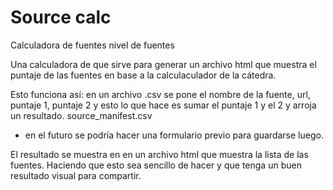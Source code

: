 # Source calc

Calculadora de fuentes nivel de fuentes

Una calculadora de que sirve para generar un archivo html que muestra el puntaje de las fuentes en base a la calculaculador de la cátedra.

Esto funciona así: en un archivo .csv se pone el nombre de la fuente, url, puntaje 1, puntaje 2 y esto lo que hace es sumar el puntaje 1 y el 2 y arroja un resultado. source_manifest.csv

* en el futuro se podría hacer una formulario previo para guardarse luego.

El resultado se muestra en en un archivo html que muestra la lista de las fuentes. Haciendo que esto sea sencillo de hacer y que tenga un buen resultado visual para compartir.